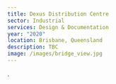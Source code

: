```yaml
---
title: Dexus Distribution Centre
sector: Industrial
services: Design & Documentation
year: "2020"
location: Brisbane, Queensland
description: TBC
image: /images/bridge_view.jpg
---
```

.
